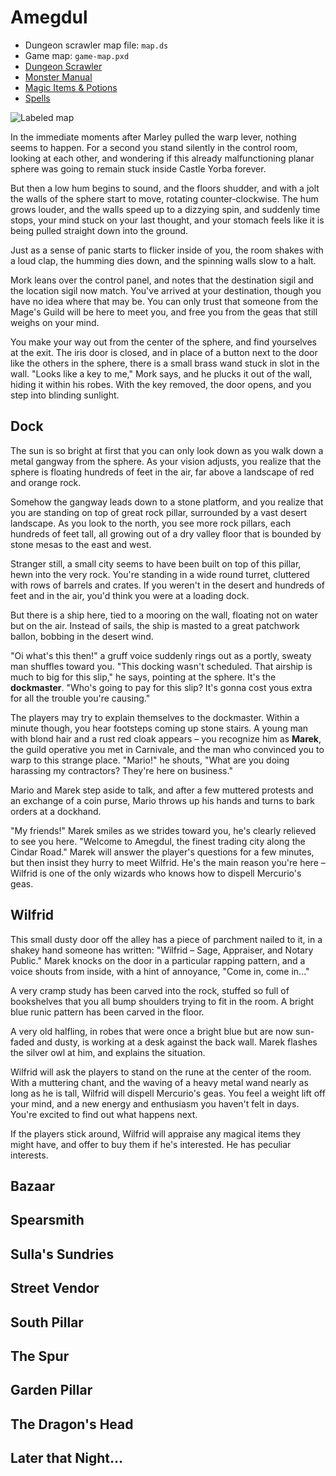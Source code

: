 Amegdul
=======

* Dungeon scrawler map file: `map.ds`
* Game map: `game-map.pxd`
* [Dungeon Scrawler](https://probabletrain.itch.io/dungeon-scrawl)
* [Monster Manual](https://www.dndbeyond.com/monsters)
* [Magic Items & Potions](https://donjon.bin.sh/5e/magic_items/)
* [Spells](https://www.dndbeyond.com/spells)

![Labeled map](./map-labeled.png)

In the immediate moments after Marley pulled the warp lever, nothing seems to happen. For a second you stand silently in the control room, looking at each other, and wondering if this already malfunctioning planar sphere was going to remain stuck inside Castle Yorba forever.

But then a low hum begins to sound, and the floors shudder, and with a jolt the walls of the sphere start to move, rotating counter-clockwise. The hum grows louder, and the walls speed up to a dizzying spin, and suddenly time stops, your mind stuck on your last thought, and your stomach feels like it is being pulled straight down into the ground. 

Just as a sense of panic starts to flicker inside of you, the room shakes with a loud clap, the humming dies down, and the spinning walls slow to a halt.

Mork leans over the control panel, and notes that the destination sigil and the location sigil now match. You've arrived at your destination, though you have no idea where that may be. You can only trust that someone from the Mage's Guild will be here to meet you, and free you from the geas that still weighs on your mind.

You make your way out from the center of the sphere, and find yourselves at the exit. The iris door is closed, and in place of a button next to the door like the others in the sphere, there is a small brass wand stuck in slot in the wall. "Looks like a key to me," Mork says, and he plucks it out of the wall, hiding it within his robes. With the key removed, the door opens, and you step into blinding sunlight.

Dock
----

The sun is so bright at first that you can only look down as you walk down a metal gangway from the sphere. As your vision adjusts, you realize that the sphere is floating hundreds of feet in the air, far above a landscape of red and orange rock. 

Somehow the gangway leads down to a stone platform, and you realize that you are standing on top of great rock pillar, surrounded by a vast desert landscape. As you look to the north, you see more rock pillars, each hundreds of feet tall, all growing out of a dry valley floor that is bounded by stone mesas to the east and west. 

Stranger still, a small city seems to have been built on top of this pillar, hewn into the very rock. You're standing in a wide round turret, cluttered with rows of barrels and crates. If you weren't in the desert and hundreds of feet and in the air, you'd think you were at a loading dock.

But there is a ship here, tied to a mooring on the wall, floating not on water but on the air. Instead of sails, the ship is masted to a great patchwork ballon, bobbing in the desert wind.

"Oi what's this then!" a gruff voice suddenly rings out as a portly, sweaty man shuffles toward you. "This docking wasn't scheduled. That airship is much to big for this slip," he says, pointing at the sphere. It's the __dockmaster__. "Who's going to pay for this slip? It's gonna cost yous extra for all the trouble you're causing."

The players may try to explain themselves to the dockmaster. Within a minute though, you hear footsteps coming up stone stairs. A young man with blond hair and a rust red cloak appears – you recognize him as __Marek__, the guild operative you met in Carnivale, and the man who convinced you to warp to this strange place. "Mario!" he shouts, "What are you doing harassing my contractors? They're here on business." 

Mario and Marek step aside to talk, and after a few muttered protests and an exchange of a coin purse, Mario throws up his hands and turns to bark orders at a dockhand.

"My friends!" Marek smiles as we strides toward you, he's clearly relieved to see you here. "Welcome to Amegdul, the finest trading city along the Cindar Road." Marek will answer the player's questions for a few minutes, but then insist they hurry to meet Wilfrid. He's the main reason you're here – Wilfrid is one of the only wizards who knows how to dispell Mercurio's geas.

Wilfrid
-------

This small dusty door off the alley has a piece of parchment nailed to it, in a shakey hand someone has written: "Wilfrid – Sage, Appraiser, and Notary Public." Marek knocks on the door in a particular rapping pattern, and a voice shouts from inside, with a hint of annoyance, "Come in, come in..."

A very cramp study has been carved into the rock, stuffed so full of bookshelves that you all bump shoulders trying to fit in the room. A bright blue runic pattern has been carved in the floor.

A very old halfling, in robes that were once a bright blue but are now sun-faded and dusty, is working at a desk against the back wall. Marek flashes the silver owl at him, and explains the situation.

Wilfrid will ask the players to stand on the rune at the center of the room. With a muttering chant, and the waving of a heavy metal wand nearly as long as he is tall, Wilfrid will dispell Mercurio's geas. You feel a weight lift off your mind, and a new energy and enthusiasm you haven't felt in days. You're excited to find out what happens next.

If the players stick around, Wilfrid will appraise any magical items they might have, and offer to buy them if he's interested. He has peculiar interests.

Bazaar
------

Spearsmith
----------

Sulla's Sundries
----------------

Street Vendor
-------------

South Pillar
------------

The Spur
--------

Garden Pillar
-------------

The Dragon's Head
-----------------

Later that Night...
-------------------